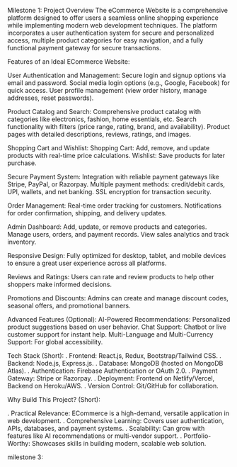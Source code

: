 Milestone 1: Project Overview The eCommerce Website is a comprehensive platform designed to offer users a seamless online shopping experience while implementing modern web development techniques. The platform incorporates a user authentication system for secure and personalized access, multiple product categories for easy navigation, and a fully functional payment gateway for secure transactions.

Features of an Ideal ECommerce Website:

User Authentication and Management:
Secure login and signup options via email and password. Social media login options (e.g., Google, Facebook) for quick access. User profile management (view order history, manage addresses, reset passwords).

Product Catalog and Search:
Comprehensive product catalog with categories like electronics, fashion, home essentials, etc. Search functionality with filters (price range, rating, brand, and availability). Product pages with detailed descriptions, reviews, ratings, and images.

Shopping Cart and Wishlist:
Shopping Cart: Add, remove, and update products with real-time price calculations. Wishlist: Save products for later purchase.

Secure Payment System:
Integration with reliable payment gateways like Stripe, PayPal, or Razorpay. Multiple payment methods: credit/debit cards, UPI, wallets, and net banking. SSL encryption for transaction security.

Order Management:
Real-time order tracking for customers. Notifications for order confirmation, shipping, and delivery updates.

Admin Dashboard:
Add, update, or remove products and categories. Manage users, orders, and payment records. View sales analytics and track inventory.

Responsive Design:
Fully optimized for desktop, tablet, and mobile devices to ensure a great user experience across all platforms.

Reviews and Ratings:
Users can rate and review products to help other shoppers make informed decisions.

Promotions and Discounts:
Admins can create and manage discount codes, seasonal offers, and promotional banners.

Advanced Features (Optional):
AI-Powered Recommendations: Personalized product suggestions based on user behavior. Chat Support: Chatbot or live customer support for instant help. Multi-Language and Multi-Currency Support: For global accessibility.

Tech Stack (Short): . Frontend: React.js, Redux, Bootstrap/Tailwind CSS. . Backend: Node.js, Express.js. . Database: MongoDB (hosted on MongoDB Atlas). . Authentication: Firebase Authentication or OAuth 2.0. . Payment Gateway: Stripe or Razorpay. . Deployment: Frontend on Netlify/Vercel, Backend on Heroku/AWS. . Version Control: Git/GitHub for collaboration.

Why Build This Project? (Short):

. Practical Relevance: ECommerce is a high-demand, versatile application in web development. . Comprehensive Learning: Covers user authentication, APIs, databases, and payment systems. . Scalability: Can grow with features like AI recommendations or multi-vendor support. . Portfolio-Worthy: Showcases skills in building modern, scalable web solution. 

milestone 3:
